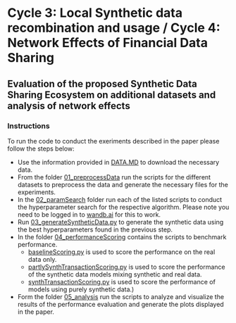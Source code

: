# Cycle 3: Local Synthetic data recombination and usage / Cycle 4: Network Effects of Financial Data Sharing

## Evaluation of the proposed Synthetic Data Sharing Ecosystem on additional datasets and analysis of network effects
### Instructions
To run the code to conduct the exeriments described in the paper please follow the steps below:
- Use the information provided in [DATA.MD](data.md) to download the necessary data. 
- From the folder [01_preprocessData](01_preprocessData) run the scripts for the different datasets to preprocess the data and generate the necessary files for the experiments.
- In the [02_paramSearch](02_paramSearch) folder run each of the listed scripts to conduct the hyperparameter search for the respective algorithm. Please note you need to be logged in to [wandb.ai](https://wandb.ai) for this to work.
- Run [03_generateSyntheticData.py](03_generateSyntheticData.py) to generate the synthetic data using the best hyperparameters found in the previous step.
- In the folder [04_performanceScoring](04_performanceScoring) contains the scripts to benchmark performance. 
  - [baselineScoring.py](04_performanceScoring/baselineScoring.py) is used to score the performance on the real data only.
  - [partlySynthTransactionScoring.py](04_performanceScoring/partlySynthTransactionScoring.py) is used to score the performance of the synthetic data models mixing synthetic and real data.
  - [synthTransactionScoring.py](04_performanceScoring/synthTransactionScoring.py) is used to score the performance of models using purely synthetic data.)
- Form the folder [05_analysis](05_analysis) run the scripts to analyze and visualize the results of the performance evaluation and generate the plots displayed in the paper.